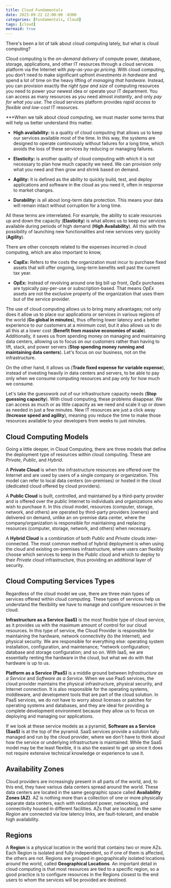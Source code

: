 ```yaml
---
title: Cloud Fundamentals
date: 2023-09-22 22:00:00 -0300
categories: [Fundamentals, Cloud]
tags: [cloud]
mermaid: true
---
```


There's been a lot of talk about cloud computing lately, but what is cloud computing?

Cloud computing is the *on-demand delivery* of compute power, database, storage, applications, and other IT resources through a cloud services platform via the Internet with *pay-as-you-go pricing*. With cloud computing, you don’t need to make significant upfront *investments in hardware* and spend a lot of time on the heavy lifting of *managing that hardware*. Instead, you can provision exactly the *right type and size* of computing resources you need to power your newest idea or operate your IT department. You can access as many resources as you need almost *instantly*, and only *pay for what you use*. The cloud services platform provides *rapid access to flexible and low-cost* IT resources.

***When we talk about cloud computing, we must master some terms that will help us better understand this matter.

- **High availability:** is a quality of cloud computing that allows us to keep our services available most of the time. In this way, the systems are designed to operate continuously without failures for a long time, which avoids the loss of these services by reducing or managing failures.

- **Elasticity:** is another quality of cloud computing with which it is not necessary to plan how much capacity we need. We can provision only what you need and then grow and shrink based on demand.

- **Agility:** It is defined as the ability to quickly build, test, and deploy applications and software in the cloud as you need it, often in response to market changes.

- **Durability:** is all about long-term data protection. This means your data will remain intact without corruption for a long time.

All these terms are interrelated. For example, the ability to scale resources up and down the capacity (**Elasticity**) is what allows us to keep our services available during periods of high demand (**High Availability**). All this with the possibility of launching new functionalities and new services very quickly (**Agility**).

There are other concepts related to the expenses incurred in cloud computing, which are also important to know,

- **CapEx:** Refers to the costs the organization must incur to purchase fixed assets that will offer ongoing, long-term benefits well past the current tax year.

- **OpEx:** Instead of revolving around one big bill up front, *OpEx* purchases are typically pay-per-use or subscription-based. That means *OpEx* assets are not the exclusive property of the organization that uses them but of the service provider.

The use of cloud computing allows us to bring many advantages; not only does it allow us to place our applications or services in various regions of the world (**Go global in minutes**), thus offering lower latency and a better experience to our customers at a minimum cost, but it also allows us to do all this at a lower cost (**Benefit from massive economies of scale**). Additionally, it saves us from spending money on managing and maintaining data centers, allowing us to focus on our customers rather than having to lift, stack, and power servers (**Stop spending money running and maintaining data centers**). Let's focus on our business, not on the infrastructure.

On the other hand, it allows us (**Trade fixed expense for variable expense**), instead of investing heavily in data centers and servers, to be able to pay only when we consume computing resources and pay only for how much we consume.

Let's take the guesswork out of our infrastructure capacity needs (**Stop guessing capacity**). With cloud computing, these problems disappear. We can access as much or as little capacity as we need and scale it up or down as needed in just a few minutes. New IT resources are just a click away (**Increase speed and agility**), meaning you reduce the time to make those resources available to your developers from weeks to just minutes.

## Cloud Computing Models

Going a little deeper, in Cloud Computing, there are three models that define the deployment type of resources within cloud computing. These are *Private*, *Public*, and *Hybrid*.

A **Private Cloud** is when the infrastructure resources are offered over the Internet and are used by users of a single company or organization. This model can refer to local data centers (on-premises) or hosted in the cloud (dedicated cloud offered by cloud providers).

A **Public Cloud** is built, controlled, and maintained by a third-party provider and is offered over the public Internet to individuals and organizations who wish to purchase it. In this cloud model, resources (computer, storage, network, and others) are operated by third-party providers (owners) and delivered on demand, unlike an on-premise data center, where the company/organization is responsible for maintaining and replacing resources (computer, storage, network, and others) when necessary.

A **Hybrid Cloud** is a combination of both *Public* and *Private* clouds inter-connected. The most common method of hybrid deployment is when using the cloud and existing on-premises infrastructure, where users can flexibly choose which services to keep in the *Public* cloud and which to deploy to their *Private* cloud infrastructure, thus providing an additional layer of security.

## Cloud Computing Services Types

Regardless of the cloud model we use, there are three main types of services offered within cloud computing. These types of services help us understand the flexibility we have to manage and configure resources in the cloud.

**Infrastructure as a Service (IaaS)** is the most flexible type of cloud service, as it provides us with the maximum amount of control for our cloud resources. In this type of service, the Cloud Provider is responsible for maintaining the hardware, network connectivity (to the Internet), and physical security. We are responsible for everything else: operating system installation, configuration, and maintenance; *network configuration; database and storage configuration; and so on. With IaaS, we are essentially renting the hardware in the cloud, but what we do with that hardware is up to us.

**Platform as a Service (PaaS)** is a middle ground between *Infrastructure as a Service* and *Software as a Service*. When we use PaaS services, the cloud provider maintains the physical infrastructure, physical security, and Internet connection. It is also responsible for the operating systems, middleware, and development tools that are part of the cloud solution. In PaaS services, we do not have to worry about licenses or patches for operating systems and databases, and they are ideal for providing a complete development environment because they allow us to focus on deploying and managing our applications.

If we look at these service models as a pyramid, **Software as a Service (SaaS)** is at the top of the pyramid. SaaS services provide a solution fully managed and run by the cloud provider, where we don't have to think about how the service or underlying infrastructure is maintained. While the SaaS model may be the least flexible, it is also the easiest to get up since it does not require extensive technical knowledge or experience to use it.

## Availability Zones

Cloud providers are increasingly present in all parts of the world, and, to this end, they have various data centers spread around the world. These data centers are located in the same geographic space called **Availability Zones (AZ)**. AZ is nothing more than a collection of one or more physically separate data centers, each with redundant power, networking, and connectivity housed in different facilities. AZs that are located in the same *Region* are connected via low latency links, are fault-tolerant, and enable high availability.

## Regions

A **Region** is a physical location in the world that contains two or more AZs. Each Region is isolated and fully independent, so if one of them is affected, the others are not. Regions are grouped in geographically isolated locations around the world, called **Geographical Locations**. An important detail in cloud computing is that most resources are tied to a specific region, so a good practice is to configure resources in the Regions closest to the end users to whom the services will be provided are destined.
